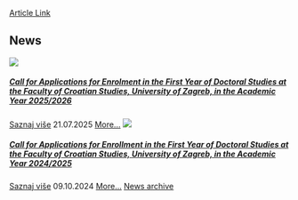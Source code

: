 [Article Link](https://www.fhs.hr/en/postgraduate_study)

## News
[ ![](https://www.fhs.hr/_pub/themes_static/hrstud2024/default/img/default_news.jpg) ](https://www.fhs.hr/en/postgraduate_study?@=21tlg#news_83513)
#####  [Call for Applications for Enrolment in the First Year of Doctoral Studies at the Faculty of Croatian Studies, University of Zagreb, in the Academic Year 2025/2026](https://www.fhs.hr/en/postgraduate_study?@=21tlg#news_83513)
[Saznaj više](https://www.fhs.hr/en/postgraduate_study?@=21tlg#news_83513)
21.07.2025
[More...](https://www.fhs.hr/en/postgraduate_study?@=21tlg#news_83513 "Read news: Call for Applications for Enrolment in the First Year of Doctoral Studies at the Faculty of Croatian Studies, University of Zagreb, in the Academic Year 2025/2026")
[ ![](https://www.fhs.hr/_pub/themes_static/hrstud2024/default/img/default_news.jpg) ](https://www.fhs.hr/en/postgraduate_study?@=21riu#news_83513)
#####  [Call for Applications for Enrollment in the First Year of Doctoral Studies at the Faculty of Croatian Studies, University of Zagreb, in the Academic Year 2024/2025](https://www.fhs.hr/en/postgraduate_study?@=21riu#news_83513)
[Saznaj više](https://www.fhs.hr/en/postgraduate_study?@=21riu#news_83513)
09.10.2024
[More...](https://www.fhs.hr/en/postgraduate_study?@=21riu#news_83513 "Read news: Call for Applications for Enrollment in the First Year of Doctoral Studies at the Faculty of Croatian Studies, University of Zagreb, in the Academic Year 2024/2025")
[News archive](https://www.fhs.hr/en/postgraduate_study?@=20ps9#news_83513 "News archive")
